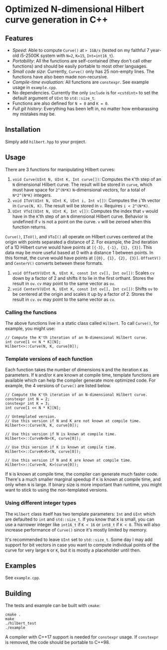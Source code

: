 # Optimized N-dimensional Hilbert curve generation in C++

## Features

* *Speed*: Able to compute `Curve()` at `> 1GB/s` (tested on my
  faithful 7 year-old i5-2500K system with `N=2`, `K=15`,
  `Int=int16_t`).
* *Portability*: All the functions are self-contained (they don't call
  other functions) and should be easily portable to most other
  languages.
* *Small code size*: Currently, `Curve()` only has 25 non-empty lines.
  The functions have also been made non-recursive.
* *Compile-time evaluation*: All functions are `constexpr`. See
  example usage in `example.cpp`.
* No dependencies. Currently the only `include` is for `<cstdint>` to
  set the default argument of `UInt` to `std::size_t`.
* Functions are also defined for `N = 0` and `K = 0`.
* *Full git history*: Everything has been left in, no matter how
  embarassing my mistakes may be.

## Installation

Simply add `hilbert.hpp` to your project.

## Usage

There are 3 functions for manipulating Hilbert curves:

1. `void Curve(UInt N, UInt K, Int curve[])`: Computes the `K`'th step
   of an `N` dimensional Hilbert curve.  The result will be stored in
   `curve`, which must have space for `2^(N*K)` `N`-dimensional
   vectors, for a total of `N*2^(N*K)` integers.
2. `void IToV(UInt N, UInt K, UInt i, Int v[])`: Computes the `i`'th
   vector in `Curve(N, K)`.  The result will be stored in `v`.
   Requires `i < 2^(N*K)`.
3. `UInt VToI(UInt N, UInt K, Int v[])`: Computes the index that `v`
   would have in the `K`'th step of an `N` dimensional Hilbert curve.
   Behavior is undefined if `v` is not a point on the curve.  `v` will
   be zeroed when this function returns.

`Curve()`, `IToV()`, and `VToI()` all operate on Hilbert curves
centered at the origin with points separated a distance of 2.  For
example, the 2nd iteration of a 1D Hilbert curve would have points at
`[{-3}, {-1}, {1}, {3}]`.  This data may be more useful based at 0
with a distance 1 between points.  In this format, the curve would
have points at `[{0}, {1}, {2}, {3}]`.  `OffsetV()` and `CenterV()`
converts between these formats.

1. `void OffsetV(UInt N, UInt K, const Int cv[], Int ov[])`: Scales
   `cv` down by a factor of 2 and shifts it to lie in the first
   orthant.  Stores the result in `ov`.  `cv` may point to the same
   vector as `ov`.
2. `void CenterV(UInt N, UInt K, const Int ov[], Int cv[])`: Shifts
   `ov` to be centered at the origin and scales it up by a factor
   of 2.  Stores the result in `cv`.  `ov` may point to the same
   vector as `cv`.

### Calling the functions

The above functions live in a static class called `Hilbert`. To call
`Curve()`, for example, you might use:

```
// Compute the K'th iteration of an N-dimensional Hilbert curve.
int curve[1 << N * K][N];
Hilbert<>::Curve(N, K, curve[0]);
```

### Template versions of each function

Each function takes the number of dimensions `N` and the iteration `K`
as parameters.  If `N` and/or `K` are known at compile time, template
functions are available which can help the compiler generate more
optimized code. For example, the 4 versions of `Curve()` are listed
below.

```
// Compute the K'th iteration of an N-dimensional Hilbert curve.
constexpr int N = 2;
constexpr int K = 3;
int curve[1 << N * K][N];

// Untemplated version.
// Use this version if N and K are not known at compile time.
Hilbert<>::Curve(N, K, curve[0]);

// Use this version if N is known at compile time.
Hilbert<>::CurveN<N>(K, curve[0]);

// Use this version if K is known at compile time.
Hilbert<>::CurveK<K>(N, curve[0]);

// Use this version if N and K are known at compile time.
Hilbert<>::Curve<N, K>(curve[0]);
```

If `N` is known at compile time, the compiler can generate much faster
code. There's a much smaller marginal speedup if `K` is known at
compile time, and only when `N` is large. If binary size is more
important than runtime, you might want to stick to using the
non-templated versions.

### Using different integer types

The `Hilbert` class itself has two template parameters: `Int` and
`UInt` which are defaulted to `int` and `std::size_t`. If you know
that `K` is small, you can use a narrower integer like `int16_t` if `K
< 16` or `int8_t` if `K < 8`. This will also increase performance of
`Curve()` since it's mostly limited by memory.

It's recommended to leave `UInt` set to `std::size_t`. Some day I may
add support for bit vectors in case you want to compute individual
points of the curve for very large `N` or `K`, but it is mostly a
placeholder until then.

## Examples

See `example.cpp`.

## Building

The tests and example can be built with `cmake`:

```
cmake .
make
./hilbert_test
./example
```

A compiler with C++17 support is needed for `constexpr` usage.  If
`constexpr` is removed, the code should be portable to C++98.
